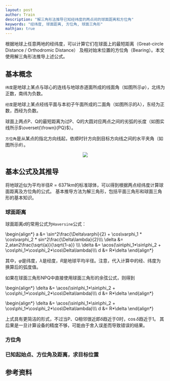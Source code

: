 ```yaml
---
layout: post
author: Train
description: "解三角形法推导已知经纬度的两点间的球面距离和方位角"
keywords: "经纬度, 球面距离, 方位角, 球面三角形"
mathjax: true
---
```


根据地球上任意两地的经纬度，可以计算它们在球面上的最短距离（Great-circle Distance / Orthodromic Distance）
及相对始末位置的方位角（Bearing）。本文使用解三角形法推导上述公式。

## 基本概念

`纬度`是地球上某点与球心的连线与地球赤道面所成的线面角（如图所示$\varphi$），北纬为正数，南纬为负数。

`经度`是地球上某点经线平面与本初子午面所成的二面角（如图所示的$\lambda$），东经为正数，西经为负数。

球面上两点P、Q的最短距离为过P、Q的大圆对应两点之间的劣弧的长度（如图实线所示$\overset{\frown}{PQ}$）。

`方位角`是从某点的指北方向线起，依顺时针方向到目标方向线之间的水平夹角（如图所示$\theta$）。

<div align='center'><img src="{{ "/images/2017-03-08-01.png" | prepend: site.baseurl }}"></div>

## 基本公式及其推导

将地球近似为平均半径$R=6371km$的标准球体，可以得到根据两点经纬度计算球面距离及方位角的公式。
基本推导方法为解三角形，包括平面三角形和球面三角形的基本知识。

### 球面距离

球面距离$d$的常用公式为`Haversine`公式：

\begin{align\*}
a &= \sin^2\frac{\Delta\varphi}{2} + \cos\varphi_1 * \cos\varphi_2 * sin^2\frac{\Delta\lambda}{2}\\\\\\
\delta &= 2\,atan2\frac{\sqrt{a}}{\sqrt{1-a}} \\\\\\
\delta &= \acos(\sin\phi_1*\sin\phi_2 + \cos\phi_1*\cos\phi_2*\cos\Delta\lambda)\\\\\\
d &= R*\delta
\end{align\*}

其中，$\varphi$是纬度，$\lambda$是经度，$R$是地球平均半径。注意，代入计算中的经、纬度为换算后的弧度值。

如果在球面三角形NPQ中直接使用球面三角形的余弦公式，则得到

\begin{align\*}
\delta &= \acos(\sin\phi_1*\sin\phi_2 + \cos\phi_1*\cos\phi_2*\cos\Delta\lambda)\\\\\\
d &= R*\delta
\end{align\*}

\begin{align\*}
\delta &= \acos(\sin\phi_1*\sin\phi_2 + \cos\phi_1*\cos\phi_2*\cos\Delta\lambda)\\\\\\
d &= R*\delta
\end{align\*}



上式具有更简洁的形式，不过当P、Q相邻很近即$\delta$趋近于0时，$\cos\delta$趋近于1。
其后果是一旦计算设备的精度不够，可能由于舍入误差而导致错误的结果。

### 方位角

### 已知起始点、方位角及距离，求目标位置

## 参考资料




